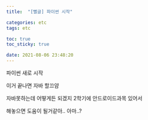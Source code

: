 ```yaml
---
title:  "[뻘글] 파이썬 시작"

categories: etc
tags: etc

toc: true
toc_sticky: true

date: 2021-08-06 23:48:20
---
```


파이썬 새로 시작 

이거 끝나면 자바 할끄얌

자바못하는데 어떻게든 되겠지 2학기에 안드로이드과목 있어서

해놓으면 도움이 될거같아.. 아마..?

